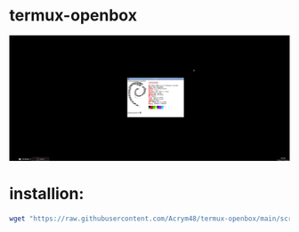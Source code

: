 # termux-openbox
![alt text](https://github.com/Acrym48/termux-openbox/blob/main/images/image1.jpg?raw=true)
# installion:
```bash
wget "https://raw.githubusercontent.com/Acrym48/termux-openbox/main/scripts/install_openbox.sh" && bash install_openbox.sh && rm install_openbox.sh
```
